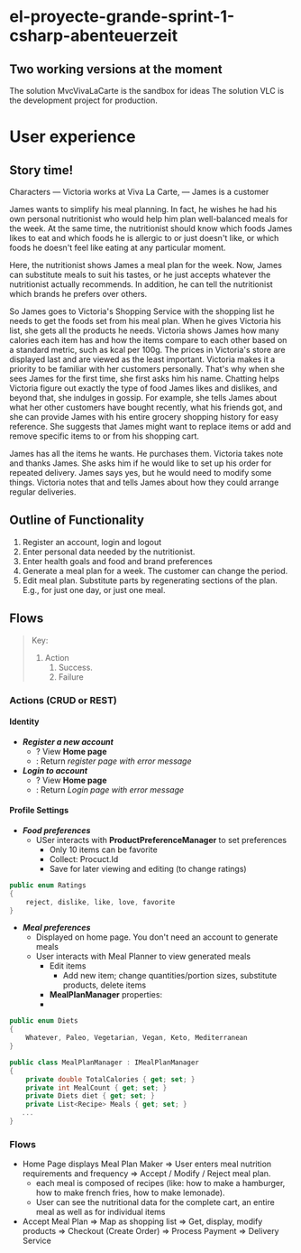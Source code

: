 # el-proyecte-grande-sprint-1-csharp-abenteuerzeit

## Two working versions at the moment

The solution MvcVivaLaCarte is the sandbox for ideas
The solution VLC is the development project for production. 

# User experience 

## Story time! 

Characters
— Victoria works at Viva La Carte,
— James is a customer

James wants to simplify his meal planning.  In fact, he wishes he had his own personal nutritionist who would help him plan well-balanced meals for the week. At the same time, the nutritionist should know which foods James likes to eat and which foods he is allergic to or just doesn't like, or which foods he doesn't feel like eating at any particular moment. 

Here, the nutritionist shows James a meal plan for the week. Now, James can substitute meals to suit his tastes, or he just accepts whatever the nutritionist actually recommends. In addition, he can tell the nutritionist which brands he prefers over others.

So James goes to Victoria's Shopping Service with the shopping list he needs to get the foods set from his meal plan. When he gives Victoria his list, she gets all the products he needs. Victoria shows James how many calories each item has and how the items compare to each other based on a standard metric, such as kcal per 100g. The prices in Victoria's store are displayed last and are viewed as the least important. Victoria makes it a priority to be familiar with her customers personally. That's why when she sees James for the first time, she first asks him his name. Chatting helps Victoria figure out exactly the type of food James likes and dislikes, and beyond that, she indulges in gossip. For example, she tells James about what her other customers have bought recently, what his friends got, and she can provide James with his entire grocery shopping history for easy reference. She suggests that James might want to replace items or add and remove specific items to or from his shopping cart. 

James has all the items he wants. He purchases them. Victoria takes note and thanks James. She asks him if he would like to set up his order for repeated delivery. James says yes, but he would need to modify some things. Victoria notes that and tells James about how they could arrange regular deliveries. 

## Outline of Functionality

1. Register an account, login and logout
2. Enter personal data needed by the nutritionist.
3. Enter health goals and food and brand preferences
4. Generate a meal plan for a week. The customer can change the period. 
5. Edit meal plan. Substitute parts by regenerating sections of the plan. E.g., for just one day, or just one meal. 


## Flows

> Key: 
> 1. Action
>     1. Success.
>     2. Failure

### Actions (CRUD or REST)

#### Identity 

- ***Register a new account***
    -  ? View **Home page**
    -  : Return *register page with error message*
- ***Login to account***
    - ?  View **Home page**
    - :  Return *Login page with error message*

#### Profile Settings

- ***Food preferences***
    - USer interacts with **ProductPreferenceManager** to set preferences
        - Only 10 items can be favorite
        - Collect: Procuct.Id
        - Save for later viewing and editing (to change ratings)

```csharp
public enum Ratings 
{
    reject, dislike, like, love, favorite
}

``` 

- ***Meal preferences***
    - Displayed on home page. You don't need an account to generate meals 
    -  User interacts with Meal Planner to view generated meals
        - Edit items 
            - Add new item; change quantities/portion sizes, substitute products, delete items
        - **MealPlanManager** properties: 
        - 
```csharp
public enum Diets 
{
    Whatever, Paleo, Vegetarian, Vegan, Keto, Mediterranean
}

public class MealPlanManager : IMealPlanManager
{
    private double TotalCalories { get; set; }
    private int MealCount { get; set; }
    private Diets diet { get; set; }
    private List<Recipe> Meals { get; set; }
   ... 
}
```

### Flows

- Home Page displays Meal Plan Maker ⇒ User enters meal nutrition requirements and frequency ⇒ Accept / Modify / Reject meal plan.  
    - each meal is composed of recipes (like: how to make a hamburger, how to make french fries, how to make lemonade). 
    - User can see the nutritional data for the complete cart, an entire meal as well as for individual items
- Accept Meal Plan ⇒ Map as shopping list ⇒  Get, display, modify products ⇒  Checkout (Create Order) ⇒ Process Payment ⇒ Delivery Service

